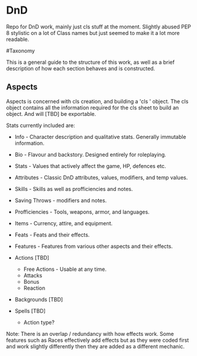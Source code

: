 # DnD

Repo for DnD work, mainly just cls stuff at the moment.
Slightly abused PEP 8 stylistic on a lot of Class names but just seemed to
 make it a lot more readable.

#Taxonomy

This is a general guide to the structure of this work, as well as a brief
 description of how each section behaves and is constructed.

## Aspects

Aspects is concerned with cls creation, and building a 'cls
' object. The cls object contains all the information required for the
 cls sheet to build an object. And will [TBD] be exportable.
 
 Stats currently included are:
 
 * Info - Character description and qualitative stats. Generally immutable
  information.
 * Bio - Flavour and backstory. Designed entirely for roleplaying.
 * Stats - Values that actively affect the game, HP, defences etc.
 * Attributes - Classic DnD attributes, values, modifiers, and temp values.
 * Skills - Skills as well as profficiencies and notes.
 * Saving Throws - modifiers and notes.
 * Profficiencies - Tools, weapons, armor, and languages.
 * Items - Currency, attire, and equipment.  
 * Feats - Feats and their effects.
 * Features - Features from various other aspects and their effects.
 * Actions [TBD]
    * Free Actions - Usable at any time.
    * Attacks
    * Bonus
    * Reaction
 
 * Backgrounds [TBD]
 * Spells [TBD]
    * Action type?


Note: There is an overlap / redundancy with how effects work. Some features
 such as Races effectively add effects but as they were coded first and work
  slightly differently then they are added as a different mechanic.

